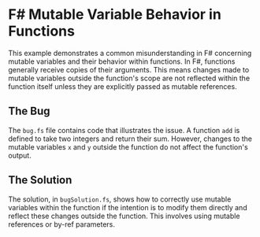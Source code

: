 # F# Mutable Variable Behavior in Functions

This example demonstrates a common misunderstanding in F# concerning mutable variables and their behavior within functions.  In F#, functions generally receive copies of their arguments.  This means changes made to mutable variables outside the function's scope are not reflected within the function itself unless they are explicitly passed as mutable references.

## The Bug

The `bug.fs` file contains code that illustrates the issue.  A function `add` is defined to take two integers and return their sum. However, changes to the mutable variables `x` and `y` outside the function do not affect the function's output.

## The Solution

The solution, in `bugSolution.fs`, shows how to correctly use mutable variables within the function if the intention is to modify them directly and reflect these changes outside the function. This involves using mutable references or by-ref parameters.